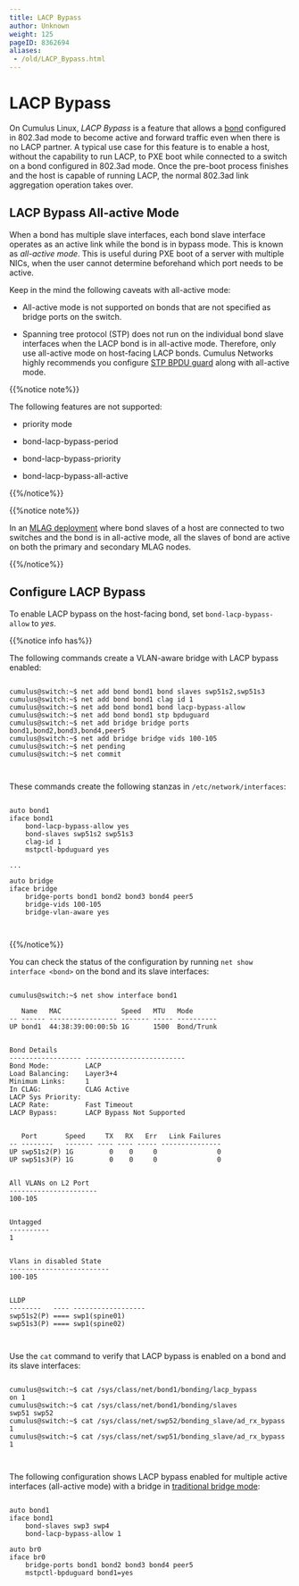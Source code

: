 ```yaml
---
title: LACP Bypass
author: Unknown
weight: 125
pageID: 8362694
aliases:
 - /old/LACP_Bypass.html
---
```

# LACP Bypass

On Cumulus Linux, *LACP Bypass* is a feature that allows a
[bond](/old/Bonding_-_Link_Aggregation.html) configured in 802.3ad mode
to become active and forward traffic even when there is no LACP partner.
A typical use case for this feature is to enable a host, without the
capability to run LACP, to PXE boot while connected to a switch on a
bond configured in 802.3ad mode. Once the pre-boot process finishes and
the host is capable of running LACP, the normal 802.3ad link aggregation
operation takes over.

## LACP Bypass All-active Mode

When a bond has multiple slave interfaces, each bond slave interface
operates as an active link while the bond is in bypass mode. This is
known as *all-active mode*. This is useful during PXE boot of a server
with multiple NICs, when the user cannot determine beforehand which port
needs to be active.

Keep in the mind the following caveats with all-active mode:

  - All-active mode is not supported on bonds that are not specified as
    bridge ports on the switch.

  - Spanning tree protocol (STP) does not run on the individual bond
    slave interfaces when the LACP bond is in all-active mode.
    Therefore, only use all-active mode on host-facing LACP bonds.
    Cumulus Networks highly recommends you configure [STP BPDU
    guard](/old/Spanning_Tree_and_Rapid_Spanning_Tree.html#src-8362689_SpanningTreeandRapidSpanningTree-bpdu)
    along with all-active mode.

{{%notice note%}}

The following features are not supported:

  - priority mode

  - bond-lacp-bypass-period

  - bond-lacp-bypass-priority

  - bond-lacp-bypass-all-active

{{%/notice%}}

{{%notice note%}}

In an [MLAG deployment](/old/Multi-Chassis_Link_Aggregation_-_MLAG.html)
where bond slaves of a host are connected to two switches and the bond
is in all-active mode, all the slaves of bond are active on both the
primary and secondary MLAG nodes.

{{%/notice%}}

## Configure LACP Bypass

To enable LACP bypass on the host-facing bond, set
`bond-lacp-bypass-allow` to *yes*.

{{%notice info has%}}

The following commands create a VLAN-aware bridge with LACP bypass
enabled:

``` 
                   
cumulus@switch:~$ net add bond bond1 bond slaves swp51s2,swp51s3
cumulus@switch:~$ net add bond bond1 clag id 1
cumulus@switch:~$ net add bond bond1 bond lacp-bypass-allow
cumulus@switch:~$ net add bond bond1 stp bpduguard
cumulus@switch:~$ net add bridge bridge ports bond1,bond2,bond3,bond4,peer5
cumulus@switch:~$ net add bridge bridge vids 100-105
cumulus@switch:~$ net pending
cumulus@switch:~$ net commit
   
    
```

These commands create the following stanzas in
`/etc/network/interfaces`:

``` 
                   
auto bond1
iface bond1
    bond-lacp-bypass-allow yes
    bond-slaves swp51s2 swp51s3
    clag-id 1
    mstpctl-bpduguard yes
 
...
 
auto bridge
iface bridge
    bridge-ports bond1 bond2 bond3 bond4 peer5
    bridge-vids 100-105
    bridge-vlan-aware yes
   
    
```

{{%/notice%}}

You can check the status of the configuration by running `net show
interface <bond>` on the bond and its slave interfaces:

``` 
                   
cumulus@switch:~$ net show interface bond1
 
   Name   MAC               Speed   MTU   Mode
-- ------ ----------------- ------- ----- ----------
UP bond1  44:38:39:00:00:5b 1G      1500  Bond/Trunk
 
 
Bond Details
------------------ -------------------------
Bond Mode:         LACP
Load Balancing:    Layer3+4
Minimum Links:     1
In CLAG:           CLAG Active
LACP Sys Priority:
LACP Rate:         Fast Timeout
LACP Bypass:       LACP Bypass Not Supported
 
 
   Port       Speed     TX   RX   Err   Link Failures
-- --------   ------- ---- ---- ----- ---------------
UP swp51s2(P) 1G         0    0     0               0
UP swp51s3(P) 1G         0    0     0               0
 
 
All VLANs on L2 Port
----------------------
100-105
 
 
Untagged
----------
1
 
 
Vlans in disabled State
-------------------------
100-105
 
 
LLDP
--------   ---- ------------------
swp51s2(P) ==== swp1(spine01)
swp51s3(P) ==== swp1(spine02)
   
    
```

Use the `cat` command to verify that LACP bypass is enabled on a bond
and its slave interfaces:

``` 
                   
cumulus@switch:~$ cat /sys/class/net/bond1/bonding/lacp_bypass 
on 1
cumulus@switch:~$ cat /sys/class/net/bond1/bonding/slaves
swp51 swp52
cumulus@switch:~$ cat /sys/class/net/swp52/bonding_slave/ad_rx_bypass 
1
cumulus@switch:~$ cat /sys/class/net/swp51/bonding_slave/ad_rx_bypass 
1
   
    
```

The following configuration shows LACP bypass enabled for multiple
active interfaces (all-active mode) with a bridge in [traditional bridge
mode](/old/Traditional_Bridge_Mode.html):

``` 
                   
auto bond1
iface bond1 
    bond-slaves swp3 swp4
    bond-lacp-bypass-allow 1
 
auto br0
iface br0
    bridge-ports bond1 bond2 bond3 bond4 peer5
    mstpctl-bpduguard bond1=yes
   
    
```
